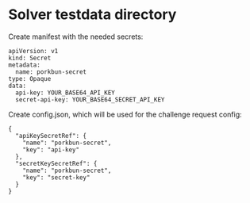 # Solver testdata directory

Create manifest with the needed secrets:

```
apiVersion: v1
kind: Secret
metadata:
  name: porkbun-secret
type: Opaque
data:
  api-key: YOUR_BASE64_API_KEY
  secret-api-key: YOUR_BASE64_SECRET_API_KEY
```

Create config.json, which will be used for the challenge request config:

```
{
  "apiKeySecretRef": {
    "name": "porkbun-secret",
    "key": "api-key"
  },
  "secretKeySecretRef": {
    "name": "porkbun-secret",
    "key": "secret-key"
  }
}
```
